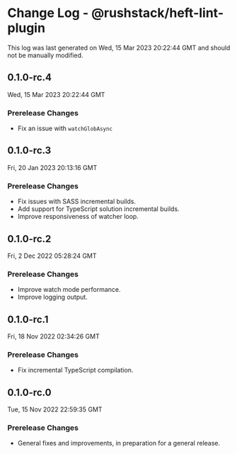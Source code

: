 # Change Log - @rushstack/heft-lint-plugin

This log was last generated on Wed, 15 Mar 2023 20:22:44 GMT and should not be manually modified.

## 0.1.0-rc.4
Wed, 15 Mar 2023 20:22:44 GMT

### Prerelease Changes

- Fix an issue with `watchGlobAsync`

## 0.1.0-rc.3
Fri, 20 Jan 2023 20:13:16 GMT

### Prerelease Changes

- Fix issues with SASS incremental builds.
- Add support for TypeScript solution incremental builds.
- Improve responsiveness of watcher loop.

## 0.1.0-rc.2
Fri, 2 Dec 2022 05:28:24 GMT

### Prerelease Changes

- Improve watch mode performance.
- Improve logging output.

## 0.1.0-rc.1
Fri, 18 Nov 2022 02:34:26 GMT

### Prerelease Changes

- Fix incremental TypeScript compilation.

## 0.1.0-rc.0
Tue, 15 Nov 2022 22:59:35 GMT

### Prerelease Changes

- General fixes and improvements, in preparation for a general release.

